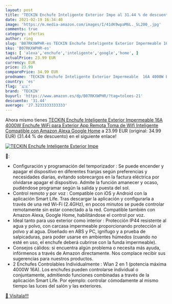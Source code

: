 ```yaml
---
layout: post
title: 'TECKIN Enchufe Inteligente Exterior Impe al 31.44 % de descuento'
date: 2021-02-19 16:34:40
image: 'https://m.media-amazon.com/images/I/41dK9wpaM6L._SL200_.jpg'
comments: true
category: ofertas
author: ring
slug: 'B07RKXWPHR-es TECKIN Enchufe Inteligente Exterior Impermeable 16A 4000W...'
sku: 'B07RKXWPHR-es'
tags: [ 'alexa','enchufe','inteligente','google','home', ]
actualPrice: 23.99 EUR
currency: EUR
price: 23.99
comparePrice: 34.99 EUR
prodname: 'TECKIN Enchufe Inteligente Exterior Impermeable  16A 4000W Enchufe WiFi para Exterior App Remota Toma de Wifi Inteligente Compatible con Amazon Alexa  Google Home'
country: 'es'
flag: '🇪🇸'
brand: 'TECKIN'
buyurl: 'https://www.amazon.es/dp/B07RKXWPHR/?tag=tolees-21'
descuento: '31.44'
average: '27.3233333333333'
---
```


Ahora mismo tienes [TECKIN Enchufe Inteligente Exterior Impermeable  16A 4000W Enchufe WiFi para Exterior App Remota Toma de Wifi Inteligente Compatible con Amazon Alexa  Google Home](https://www.amazon.es/dp/B07RKXWPHR/?tag=tolees-21) a 23.99 EUR (original: 34.99 EUR) (31.44 %  de descuento) en el siguiente enlace!

[![TECKIN Enchufe Inteligente Exterior Impe](https://m.media-amazon.com/images/I/41dK9wpaM6L._SL200_.jpg)](https://www.amazon.es/dp/B07RKXWPHR/?tag=tolees-21)

🔎:

- Configuración y programación del temporizador : Se puede encender y apagar el dispositivo en diferentes franjas según preferencias y necesidades diarias, evitando sobrecargos en la factura eléctrica por olvidarse apagar el dispositivo. Admite la función amanecer y ocaso, pudiéndose programar según la salida y puesta del sol.
- Control remoto y por voz : Compatible con iOS y Android con la aplicación Smart Life. Tras descargar la aplicación y configurarla a través de una red Wi-Fi (2.4GHz), en pocos minutos se puede controlar remotamente sin estar conectado a la red. Compatible también con Amazon Alexa, Google Home, habilitándose el control por voz.
- Ideal tanto para uso exterior como interior : Protección IP44 resistente al agua y polvo, con carcasa impermeable proporcionando protección al polvo y al agua. Diseñado en ABS y PC, ignífugo y a prueba de salpicaduras, para poder usarse en ambientes húmedos (cuando no esté en uso, el enchufe deberá cubrirse con la funda impermeable).
- Consejos cálidos: si encuentra algún problema o necesita más ayuda, infórmenos a través de Amazon directamente. Nos complace recibir sus sugerencias para nuestros productos.
- 2 Enchufes Controlables Individualmente : Wlan 2 en 1 (potencia máxima 4000W 16A). Los enchufes pueden controlarse individual o conjuntamente, admitiendo funciones combinadas a través de la aplicación Smart Life. Por ejemplo: controlar cómodamente al mismo tiempo las luces del salón y las exteriores.

[🛒 Visítala!!!](https://www.amazon.es/dp/B07RKXWPHR/?tag=tolees-21)
